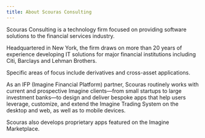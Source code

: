 ```yaml
---
title: About Scouras Consulting
---
```

Scouras Consulting is a technology firm focused on providing software solutions to the financial services industry.

Headquartered in New York, the firm draws on more than 20 years of experience developing IT solutions for major financial institutions including Citi, Barclays and Lehman Brothers.

Specific areas of focus include derivatives and cross-asset applications.

As an IFP (Imagine Financial Platform) partner, Scouras routinely works with current and prospective Imagine clients—from small startups to large investment banks—to design and deliver bespoke apps that help users leverage, customize, and extend the Imagine Trading System on the desktop and web, as well as to mobile devices.

Scouras also develops proprietary apps featured on the Imagine Marketplace.